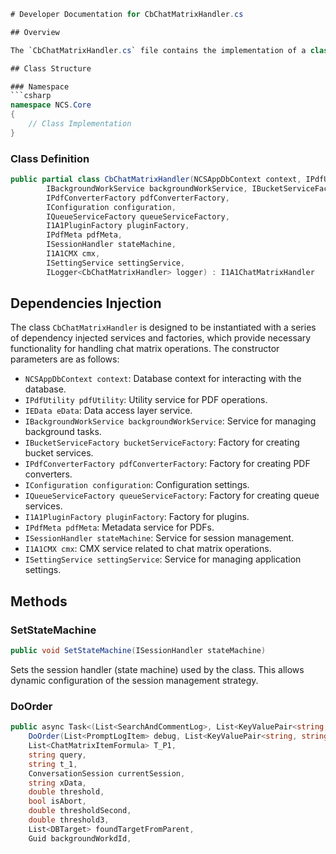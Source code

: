 <!-- Generated on 2025-07-27T02:15:34.935351 -->
```csharp
# Developer Documentation for CbChatMatrixHandler.cs

## Overview

The `CbChatMatrixHandler.cs` file contains the implementation of a class that handles chat matrix operations within an application. This class is part of the broader NCS.Core namespace and interacts with various service interfaces to perform complex tasks related to chat processing, session management, and data retrieval.

## Class Structure

### Namespace
```csharp
namespace NCS.Core
{
    // Class Implementation
}
```

### Class Definition
```csharp
public partial class CbChatMatrixHandler(NCSAppDbContext context, IPdfUtility pdfUtility, IEData eData,
        IBackgroundWorkService backgroundWorkService, IBucketServiceFactory bucketServiceFactory,
        IPdfConverterFactory pdfConverterFactory,
        IConfiguration configuration,
        IQueueServiceFactory queueServiceFactory,
        I1A1PluginFactory pluginFactory,
        IPdfMeta pdfMeta,
        ISessionHandler stateMachine,
        I1A1CMX cmx,
        ISettingService settingService,        
        ILogger<CbChatMatrixHandler> logger) : I1A1ChatMatrixHandler
```

## Dependencies Injection

The class `CbChatMatrixHandler` is designed to be instantiated with a series of dependency injected services and factories, which provide necessary functionality for handling chat matrix operations. The constructor parameters are as follows:

- `NCSAppDbContext context`: Database context for interacting with the database.
- `IPdfUtility pdfUtility`: Utility service for PDF operations.
- `IEData eData`: Data access layer service.
- `IBackgroundWorkService backgroundWorkService`: Service for managing background tasks.
- `IBucketServiceFactory bucketServiceFactory`: Factory for creating bucket services.
- `IPdfConverterFactory pdfConverterFactory`: Factory for creating PDF converters.
- `IConfiguration configuration`: Configuration settings.
- `IQueueServiceFactory queueServiceFactory`: Factory for creating queue services.
- `I1A1PluginFactory pluginFactory`: Factory for plugins.
- `IPdfMeta pdfMeta`: Metadata service for PDFs.
- `ISessionHandler stateMachine`: Service for session management.
- `I1A1CMX cmx`: CMX service related to chat matrix operations.
- `ISettingService settingService`: Service for managing application settings.

## Methods

### SetStateMachine
```csharp
public void SetStateMachine(ISessionHandler stateMachine)
```
Sets the session handler (state machine) used by the class. This allows dynamic configuration of the session management strategy.

### DoOrder
```csharp
public async Task<(List<SearchAndCommentLog>, List<KeyValuePair<string, string>>, string, bool)>
    DoOrder(List<PromptLogItem> debug, List<KeyValuePair<string, string>> result,
    List<ChatMatrixItemFormula> T_P1,
    string query,
    string t_1,
    ConversationSession currentSession,
    string xData,
    double threshold,
    bool isAbort,
    double thresholdSecond,
    double threshold3,
    List<DBTarget> foundTargetFromParent,
    Guid backgroundWorkdId,
```
